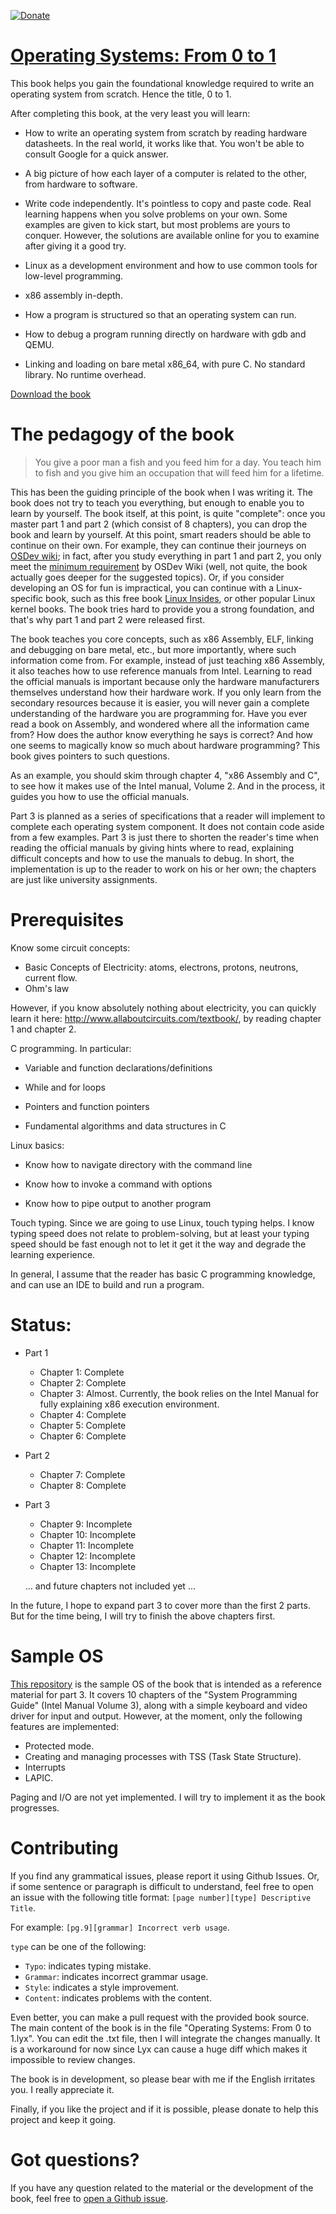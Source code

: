 
[![Donate](https://img.shields.io/badge/Donate-PayPal-green.svg)](https://www.paypal.com/cgi-bin/webscr?cmd=_donations&business=tuhdo1710%40gmail%2ecom&lc=VN&item_number=tuhdo&currency_code=USD&bn=PP%2dDonationsBF%3aDonate%2dPayPal%2dgreen%2esvg%3aNonHosted)

[Operating Systems: From 0 to 1](https://tuhdo.github.io/os01/)
=============================

This book helps you gain the foundational knowledge required to write an
operating system from scratch. Hence the title, 0 to 1.

After completing this book, at the very least you will learn:

- How to write an operating system from scratch by reading hardware datasheets.
  In the real world, it works like that. You won't be able to consult Google for
  a quick answer.

- A big picture of how each layer of a computer is related to the other, from hardware to software.

- Write code independently. It's pointless to copy and paste code. Real learning
  happens when you solve problems on your own. Some examples are given to kick
  start, but most problems are yours to conquer. However, the solutions are
  available online for you to examine after giving it a good try.

- Linux as a development environment and how to use common tools for low-level
  programming.

- x86 assembly in-depth.

- How a program is structured so that an operating system can run.

- How to debug a program running directly on hardware with gdb and QEMU.

- Linking and loading on bare metal x86_64, with pure C. No standard library. No
  runtime overhead.

[Download the book](https://github.com/tuhdo/os01/files/828054/Operating_System_From_0_to_1.pdf)

# The pedagogy of the book

> You give a poor man a fish and you feed him for a day. You teach him to fish
> and you give him an occupation that will feed him for a lifetime.

This has been the guiding principle of the book when I was writing it. The book does
not try to teach you everything, but enough to enable you to learn by yourself.
The book itself, at this point, is quite "complete": once you master part 1 and
part 2 (which consist of 8 chapters), you can drop the book and learn by
yourself. At this point, smart readers should be able to continue on their own.
For example, they can continue their journeys
on [OSDev wiki](http://wiki.osdev.org/Main_Page); in fact, after you study
everything in part 1 and part 2, you only meet
the [minimum requirement](http://wiki.osdev.org/Required_Knowledge) by OSDev
Wiki (well, not quite, the book actually goes deeper for the suggested topics).
Or, if you consider developing an OS for fun is impractical, you can continue
with a Linux-specific book, such as this free
book [Linux Insides](https://0xax.gitbooks.io/linux-insides/content/), or other
popular Linux kernel books. The book tries hard to provide you a strong
foundation, and that's why part 1 and part 2 were released first.

The book teaches you core concepts, such as x86 Assembly, ELF, linking and
debugging on bare metal, etc., but more importantly, where such information
come from. For example, instead of just teaching x86 Assembly, it also teaches
how to use reference manuals from Intel. Learning to read the official
manuals is important because only the hardware manufacturers themselves
understand how their hardware work. If you only learn from the secondary
resources because it is easier, you will never gain a complete understanding of
the hardware you are programming for. Have you ever read a book on Assembly, and
wondered where all the information came from? How does the author know
everything he says is correct? And how one seems to magically know so much about
hardware programming? This book gives pointers to such questions.

As an example, you should skim through chapter 4, "x86 Assembly and C", to see
how it makes use of the Intel manual, Volume 2. And in
the process, it guides you how to use the official manuals.

Part 3 is planned as a series of specifications that a reader will implement to
complete each operating system component. It does not contain code aside from a
few examples. Part 3 is just there to shorten the reader's time when reading the
official manuals by giving hints where to read, explaining difficult concepts
and how to use the manuals to debug. In short, the implementation is up to the
reader to work on his or her own; the chapters are just like university assignments.

# Prerequisites

Know some circuit concepts:
+ Basic Concepts of Electricity: atoms, electrons, protons, neutrons, current flow.
+ Ohm's law

However, if you know absolutely nothing about electricity, you can quickly learn it here:
<http://www.allaboutcircuits.com/textbook/>, by reading chapter 1 and chapter 2.

C programming. In particular:

+ Variable and function declarations/definitions

+ While and for loops

+ Pointers and function pointers

+ Fundamental algorithms and data structures in C

Linux basics:

+ Know how to navigate directory with the command line

+ Know how to invoke a command with options

+ Know how to pipe output to another program

Touch typing. Since we are going to use Linux, touch typing helps. I know typing
speed does not relate to problem-solving, but at least your typing speed should
be fast enough not to let it get it the way and degrade the learning experience.

In general, I assume that the reader has basic C programming knowledge, and can
use an IDE to build and run a program.

# Status:
* Part 1
    - Chapter 1: Complete
    - Chapter 2: Complete
    - Chapter 3: Almost. Currently, the book relies on the Intel Manual for fully explaining x86 execution environment.
    - Chapter 4: Complete
    - Chapter 5: Complete
    - Chapter 6: Complete
* Part 2
    - Chapter 7: Complete
    - Chapter 8: Complete
* Part 3
    - Chapter 9: Incomplete
    - Chapter 10: Incomplete
    - Chapter 11: Incomplete
    - Chapter 12: Incomplete
    - Chapter 13: Incomplete

    ... and future chapters not included yet ...

In the future, I hope to expand part 3 to cover more than the first 2 parts. But
for the time being, I will try to finish the above chapters first.

# Sample OS
[This repository](https://github.com/tuhdo/sample-os) is the sample OS of the
book that is intended as a reference material for part 3. It covers 10 chapters
of the "System Programming Guide" (Intel Manual Volume 3), along with a simple
keyboard and video driver for input and output. However, at the moment, only the
following features are implemented:

- Protected mode.
- Creating and managing processes with TSS (Task State Structure).
- Interrupts
- LAPIC.

Paging and I/O are not yet implemented. I will try to implement it as the book progresses.

# Contributing

If you find any grammatical issues, please report it using Github Issues. Or, if
some sentence or paragraph is difficult to understand, feel free to open an
issue with the following title format: `[page number][type] Descriptive Title`.

For example: `[pg.9][grammar] Incorrect verb usage`.

`type` can be one of the following:

- `Typo`: indicates typing mistake.
- `Grammar`: indicates incorrect grammar usage.
- `Style`: indicates a style improvement.
- `Content`: indicates problems with the content.

Even better, you can make a pull request with the provided book source. The main
content of the book is in the file "Operating Systems: From 0 to 1.lyx". You can
edit the .txt file, then I will integrate the changes manually. It is a
workaround for now since Lyx can cause a huge diff which makes it impossible to
review changes.

The book is in development, so please bear with me if the English irritates you.
I really appreciate it.

Finally, if you like the project and if it is possible, please donate to help
this project and keep it going.

# Got questions?
If you have any question related to the material or the development of the book,
feel free to [open a Github issue](https://github.com/tuhdo/os01/issues/new).
